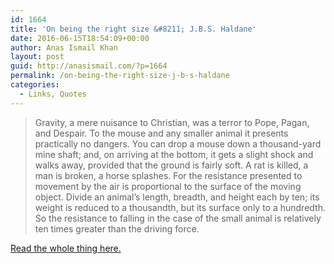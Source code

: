 ```yaml
---
id: 1664
title: 'On being the right size &#8211; J.B.S. Haldane'
date: 2016-06-15T18:54:09+00:00
author: Anas Ismail Khan
layout: post
guid: http://anasismail.com/?p=1664
permalink: /on-being-the-right-size-j-b-s-haldane
categories:
  - Links, Quotes
---
```

> Gravity, a mere nuisance to Christian, was a terror to Pope, Pagan, and Despair. To the mouse and any smaller animal it presents practically no dangers. You can drop a mouse down a thousand-yard mine shaft; and, on arriving at the bottom, it gets a slight shock and walks away, provided that the ground is fairly soft. A rat is killed, a man is broken, a horse splashes. For the resistance presented to movement by the air is proportional to the surface of the moving object. Divide an animal’s length, breadth, and height each by ten; its weight is reduced to a thousandth, but its surface only to a hundredth. So the resistance to falling in the case of the small animal is relatively ten times greater than the driving force.

[Read the whole thing here.](http://irl.cs.ucla.edu/papers/right-size.html)